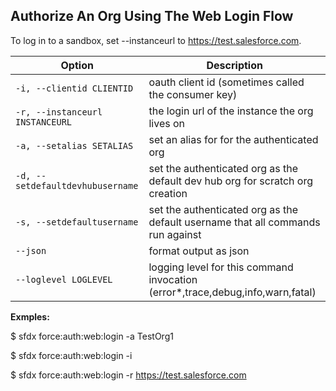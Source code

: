 ## Authorize An Org Using The Web Login Flow

To log in to a sandbox, set --instanceurl to https://test.salesforce.com.



Option | Description
--- | --- 
```-i, --clientid CLIENTID``` | oauth client id (sometimes called the consumer key)
```-r, --instanceurl INSTANCEURL``` | the login url of the instance the org lives on
```-a, --setalias SETALIAS``` | set an alias for for the authenticated org
```-d, --setdefaultdevhubusername``` | set the authenticated org as the default dev hub org for scratch org creation
```-s, --setdefaultusername``` | set the authenticated org as the default username that all commands run against
```--json``` | format output as json
```--loglevel LOGLEVEL``` | logging level for this command invocation (error*,trace,debug,info,warn,fatal)


__Exmples:__ 

$ sfdx force:auth:web:login -a TestOrg1

$ sfdx force:auth:web:login -i <oauth client id>

$ sfdx force:auth:web:login -r https://test.salesforce.com


